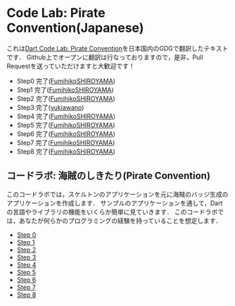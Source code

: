 Code Lab: Pirate Convention(Japanese)
==========

これは[Dart Code Lab: Pirate Convention](https://www.dartlang.org/codelabs/darrrt/)を日本国内のGDGで翻訳したテキストです．
Github上でオープンに翻訳は行なっておりますので，是非，Pull Requestを送っていただけますと大歓迎です！

* Step0 完了([FumihikoSHIROYAMA](https://github.com/FumihikoSHIROYAMA))
* Step1 完了([FumihikoSHIROYAMA](https://github.com/FumihikoSHIROYAMA))
* Step2 完了([FumihikoSHIROYAMA](https://github.com/FumihikoSHIROYAMA))
* Step3 完了([yukiawano](https://github.com/yukiawano))
* Step4 完了([FumihikoSHIROYAMA](https://github.com/FumihikoSHIROYAMA))
* Step5 完了([FumihikoSHIROYAMA](https://github.com/FumihikoSHIROYAMA))
* Step6 完了([FumihikoSHIROYAMA](https://github.com/FumihikoSHIROYAMA))
* Step7 完了([FumihikoSHIROYAMA](https://github.com/FumihikoSHIROYAMA))
* Step8 完了([FumihikoSHIROYAMA](https://github.com/FumihikoSHIROYAMA))

コードラボ: 海賊のしきたり(Pirate Convention)
----------

このコードラボでは，スケルトンのアプリケーションを元に海賊のバッジ生成のアプリケーションを作成します．
サンプルのアプリケーションを通して，Dartの言語やライブラリの機能をいくらか簡単に見ていきます．
このコードラボでは，あなたが何らかのプログラミングの経験を持っていることを想定します．

* [Step 0](step0/step0.md)
* [Step 1](step1/step1.md)
* [Step 2](step2/step2.md)
* [Step 3](step3/step3.md)
* [Step 4](step4/step4.md)
* [Step 5](step5/step5.md)
* [Step 6](step6/step6.md)
* [Step 7](step7/step7.md)
* [Step 8](step8/step8.md)
